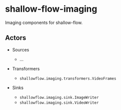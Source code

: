 # shallow-flow-imaging
Imaging components for shallow-flow.

## Actors

* Sources

  * ...
    
* Transformers

  * `shallowflow.imaging.transformers.VideoFrames`
    
* Sinks

  * `shallowflow.imaging.sink.ImageWriter`
  * `shallowflow.imaging.sink.VideoWriter`

